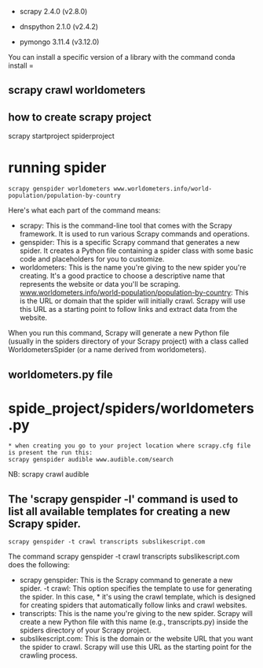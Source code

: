 - scrapy 2.4.0 (v2.8.0)

- dnspython 2.1.0 (v2.4.2)

- pymongo 3.11.4 (v3.12.0)



You can install a specific version of a library with the command conda install <name-of-library>=<version>



## scrapy crawl worldometers

## how to create scrapy project
scrapy startproject spiderproject


# running spider
```
scrapy genspider worldometers www.worldometers.info/world-population/population-by-country
```

Here's what each part of the command means:

* scrapy: This is the command-line tool that comes with the Scrapy framework. It is used to run various Scrapy commands and operations.
* genspider: This is a specific Scrapy command that generates a new spider. It creates a Python file containing a spider class with some basic code and placeholders for you to customize.
* worldometers: This is the name you're giving to the new spider you're creating. It's a good practice to choose a descriptive name that represents the website or data you'll be scraping.
www.worldometers.info/world-population/population-by-country: This is the URL or domain that the spider will initially crawl. Scrapy will use this URL as a starting point to follow links and extract data from the website.

When you run this command, Scrapy will generate a new Python file (usually in the spiders directory of your Scrapy project) with a class called WorldometersSpider (or a name derived from worldometers). 

## worldometers.py file 
# spide_project/spiders/worldometers.py


``` 
* when creating you go to your project location where scrapy.cfg file is present the run this: 
scrapy genspider audible www.audible.com/search

```
NB:
scrapy crawl audible



## The 'scrapy genspider -l' command is used to list all available templates for creating a new Scrapy spider.

```
scrapy genspider -t crawl transcripts subslikescript.com
```
The command scrapy genspider -t crawl transcripts subslikescript.com does the following:

* scrapy genspider: This is the Scrapy command to generate a new spider.
-t crawl: This option specifies the template to use for generating the spider. In this case, * it's using the crawl template, which is designed for creating spiders that automatically follow links and crawl websites.
* transcripts: This is the name you're giving to the new spider. Scrapy will create a new Python file with this name (e.g., transcripts.py) inside the spiders directory of your Scrapy project.
* subslikescript.com: This is the domain or the website URL that you want the spider to crawl. Scrapy will use this URL as the starting point for the crawling process.